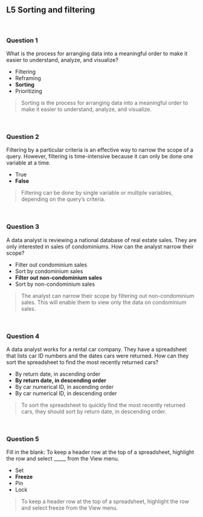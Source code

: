 ## L5 Sorting and filtering

&nbsp;

### Question 1

What is the process for arranging data into a meaningful order to make it easier to understand, analyze, and visualize?

* Filtering
* Reframing
* **Sorting**
* Prioritizing

> Sorting is the process for arranging data into a meaningful order to make it easier to understand, analyze, and visualize.

&nbsp;

### Question 2

Filtering by a particular criteria is an effective way to narrow the scope of a query. However, filtering is time-intensive because it can only be done one variable at a time.

* True
* **False**

> Filtering can be done by single variable or multiple variables, depending on the query’s criteria.

&nbsp;

### Question 3

A data analyst is reviewing a national database of real estate sales. They are only interested in sales of condominiums. How can the analyst narrow their scope?

* Filter out condominium sales
* Sort by condominium sales
* **Filter out non-condominium sales**
* Sort by non-condominium sales

> The analyst can narrow their scope by filtering out non-condominium sales. This will enable them to view only the data on condominium sales.

&nbsp;

### Question 4

A data analyst works for a rental car company. They have a spreadsheet that lists car ID numbers and the dates cars were returned. How can they sort the spreadsheet to find the most recently returned cars?

* By return date, in ascending order
* **By return date, in descending order**
* By car numerical ID, in ascending order
* By car numerical ID, in descending order

> To sort the spreadsheet to quickly find the most recently returned cars, they should sort by return date, in descending order.

&nbsp;

### Question 5

Fill in the blank: To keep a header row at the top of a spreadsheet, highlight the row and select _____ from the View menu.

* Set
* **Freeze**
* Pin
* Lock

> To keep a header row at the top of a spreadsheet, highlight the row and select freeze from the View menu.